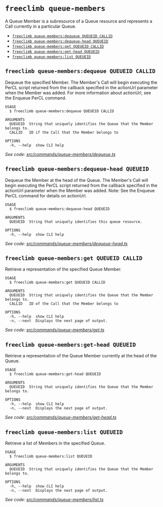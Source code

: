 `freeclimb queue-members`
=========================

A Queue Member is a subresource of a Queue resource and represents a Call currently in a particular Queue.

* [`freeclimb queue-members:dequeue QUEUEID CALLID`](#freeclimb-queue-membersdequeue-queueid-callid)
* [`freeclimb queue-members:dequeue-head QUEUEID`](#freeclimb-queue-membersdequeue-head-queueid)
* [`freeclimb queue-members:get QUEUEID CALLID`](#freeclimb-queue-membersget-queueid-callid)
* [`freeclimb queue-members:get-head QUEUEID`](#freeclimb-queue-membersget-head-queueid)
* [`freeclimb queue-members:list QUEUEID`](#freeclimb-queue-memberslist-queueid)

## `freeclimb queue-members:dequeue QUEUEID CALLID`

Dequeue the specified Member. The Member's Call will begin executing the PerCL script returned from the callback specified in the actionUrl parameter when the Member was added. For more information about actionUrl, see the Enqueue PerCL command.

```
USAGE
  $ freeclimb queue-members:dequeue QUEUEID CALLID

ARGUMENTS
  QUEUEID  String that uniquely identifies the Queue that the Member belongs to.
  CALLID   ID if the Call that the Member belongs to

OPTIONS
  -h, --help  show CLI help
```

_See code: [src/commands/queue-members/dequeue.ts](https://github.com/FreeClimbAPI/freeclimb-cli/blob/v0.1.2/src/commands/queue-members/dequeue.ts)_

## `freeclimb queue-members:dequeue-head QUEUEID`

Dequeue the Member at the head of the Queue. The Member's Call will begin executing the PerCL script returned from the callback specified in the actionUrl parameter when the Member was added.  Note: See the Enqueue PerCL command for details on actionUrl.

```
USAGE
  $ freeclimb queue-members:dequeue-head QUEUEID

ARGUMENTS
  QUEUEID  String that uniquely identifies this queue resource.

OPTIONS
  -h, --help  show CLI help
```

_See code: [src/commands/queue-members/dequeue-head.ts](https://github.com/FreeClimbAPI/freeclimb-cli/blob/v0.1.2/src/commands/queue-members/dequeue-head.ts)_

## `freeclimb queue-members:get QUEUEID CALLID`

Retrieve a representation of the specified Queue Member.

```
USAGE
  $ freeclimb queue-members:get QUEUEID CALLID

ARGUMENTS
  QUEUEID  String that uniquely identifies the Queue that the Member belongs to.
  CALLID   ID of the Call that the Member belongs to

OPTIONS
  -h, --help  show CLI help
  -n, --next  Displays the next page of output.
```

_See code: [src/commands/queue-members/get.ts](https://github.com/FreeClimbAPI/freeclimb-cli/blob/v0.1.2/src/commands/queue-members/get.ts)_

## `freeclimb queue-members:get-head QUEUEID`

Retrieve a representation of the Queue Member currently at the head of the Queue.

```
USAGE
  $ freeclimb queue-members:get-head QUEUEID

ARGUMENTS
  QUEUEID  String that uniquely identifies the Queue that the Member belongs to.

OPTIONS
  -h, --help  show CLI help
  -n, --next  Displays the next page of output.
```

_See code: [src/commands/queue-members/get-head.ts](https://github.com/FreeClimbAPI/freeclimb-cli/blob/v0.1.2/src/commands/queue-members/get-head.ts)_

## `freeclimb queue-members:list QUEUEID`

Retrieve a list of Members in the specified Queue.

```
USAGE
  $ freeclimb queue-members:list QUEUEID

ARGUMENTS
  QUEUEID  String that uniquely identifies the Queue that the Member belongs to.

OPTIONS
  -h, --help  show CLI help
  -n, --next  Displays the next page of output.
```

_See code: [src/commands/queue-members/list.ts](https://github.com/FreeClimbAPI/freeclimb-cli/blob/v0.1.2/src/commands/queue-members/list.ts)_
